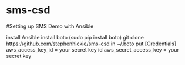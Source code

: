 # sms-csd

#Setting up SMS Demo with Ansible

install Ansible
install boto (sudo pip install boto)
git clone https://github.com/stephenhickie/sms-csd
in ~/.boto put
[Credentials]
aws_access_key_id = your secret key id
aws_secret_access_key = your secret key
